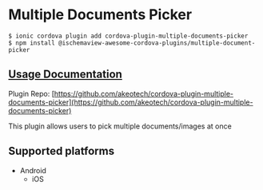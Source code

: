 # Multiple Documents Picker

```
$ ionic cordova plugin add cordova-plugin-multiple-documents-picker
$ npm install @ischemaview-awesome-cordova-plugins/multiple-document-picker
```

## [Usage Documentation](https://danielsogl.gitbook.io/awesome-cordova-plugins/plugins/multiple-document-picker/)

Plugin Repo: [https://github.com/akeotech/cordova-plugin-multiple-documents-picker](https://github.com/akeotech/cordova-plugin-multiple-documents-picker)

This plugin allows users to pick multiple documents/images at once

## Supported platforms

- Android
  - iOS
  


